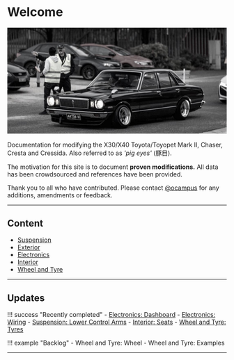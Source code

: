 # Welcome

![ocampus MX32 Cressida](./assets/home-index.jpg)

Documentation for modifying the X30/X40 Toyota/Toyopet Mark II, Chaser, Cresta and Cressida. Also referred to as _'pig eyes'_ (豚目).

The motivation for this site is to document **proven modifications.** All data has been crowdsourced and references have been provided.

Thank you to all who have contributed. Please contact [@ocampus](https://www.instagram.com/ocampus/) for any additions, amendments or feedback.

---

## Content

- [Suspension](./suspension/index.md)
- [Exterior](./exterior/index.md)
- [Electronics](./electronics/index.md)
- [Interior](./interior/index.md)
- [Wheel and Tyre](./wheel-and-tyre/index.md)

---

## Updates

!!! success "Recently completed"
    - [Electronics: Dashboard](./electronics/dashboard.md)
    - [Electronics: Wiring](./electronics/wiring.md)
    - [Suspension: Lower Control Arms](./suspension/lower-control-arms.md)
    - [Interior: Seats](./interior/seats.md)
    - [Wheel and Tyre: Tyres](./wheel-and-tyre/tyres.md)

!!! example "Backlog"
    - Wheel and Tyre: Wheel
    - Wheel and Tyre: Examples

---
